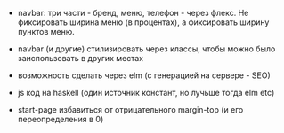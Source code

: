 * navbar: три части - бренд, меню, телефон - через флекс. 
  Не фиксировать ширина меню (в процентах), а фиксировать ширину пунктов меню.

* navbar (и другие) стилизировать через классы, чтобы можно было заиспользовать
  в других местах

* возможность сделать через elm (с генерацией на сервере - SEO)

* js код на haskell (один источник констант, но лучьше тогда elm etc)

* start-page избавиться от отрицательного margin-top (и его переопределения в 0)